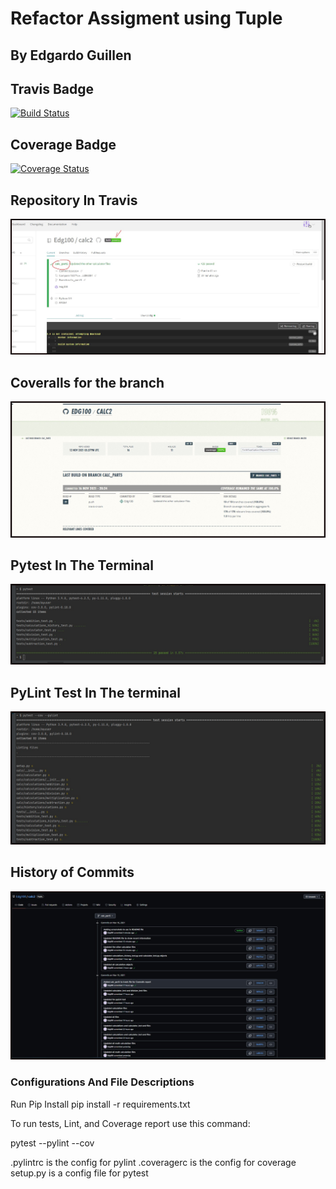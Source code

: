 # Refactor Assigment using Tuple

## By Edgardo Guillen

## Travis Badge

[![Build Status](https://app.travis-ci.com/Edg100/calc2.svg?branch=calc_part5)](https://app.travis-ci.com/Edg100/calc2)

## Coverage Badge

[![Coverage Status](https://coveralls.io/repos/github/Edg100/calc2/badge.svg?branch=calc_part5)](https://coveralls.io/github/Edg100/calc2?branch=calc_part5)


## Repository In Travis

![Travis](Travis3.jpg)

## Coveralls for the branch

![Coveralls](coveralls.jpg)

## Pytest In The Terminal

![Pytest](Pytest_Test3.jpg)

## PyLint Test In The terminal

![PyLint](PyLint_Test3.jpg)

## History of Commits

![Commit History](commit_history3.jpg)

### Configurations And File Descriptions

Run Pip Install
pip install -r requirements.txt

To run tests, Lint, and Coverage report use this command:

pytest  --pylint --cov

.pylintrc is the config for pylint
.coveragerc is the config for coverage
setup.py is a config file for pytest
